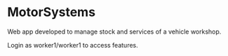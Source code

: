 # MotorSystems
Web app developed to manage stock and services of a vehicle workshop.

Login as worker1/worker1 to access features.
